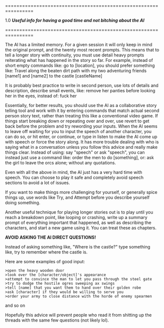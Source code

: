 ================================================================

1.0 ***Useful info for having a good time and not bitching about the AI***

================================================================

The AI has a limited memory. For a given session it will only keep in mind the original prompt, and the twenty most recent prompts. This means that to tell a longer story with continuity, you must use detail heavy prompts reiterating what has happened in the story so far. For example, instead of short empty commands like: go to [location], you should prefer something like: Travel along the beaten dirt path with my two adventuring friends [name1] and [name2] to the castle [castleName]

It is probably best practice to write in second person, use lots of details and description, describe small events, like: remove her panties before looking her in the eyes, instead of: fuck her

Essentially, for better results, you should use the AI as a collaborative story telling tool and work with it by entering commands that match actual second person story text, rather than treating this like a conventional video game. If things start breaking down or repeating over and over, use revert to get back before the problem and try rewording your inputs. When the AI seems to leave off waiting for you to input the speech of another character, you can do so, or hit enter, or continue, or type in listen to make the AI come up with speech or force the story along. It has more trouble dealing with who is saying what in a conversation unless you follow this advice and really make things clear. Instead of using: say "speech" or ask "speech", you can instead just use a command like: order the men to do [something], or: ask the girl to leave the orcs alone; without any quotations.

Even with all the above in mind, the AI just has a very hard time with speech. You can choose to play it safe and completely avoid speech sections to avoid a lot of issues.

If you want to make things more challenging for yourself, or generally spice things up, use words like Try, and Attempt before you describe yourself doing something.

Another useful technique for playing longer stories out is to play until you reach a breakdown point, like looping or crashing, write up a summary prompt of everything important that happened, as well as describing the characters, and start a new game using it. You can treat these as chapters.

**AVOID ASKING THE AI DIRECT QUESTIONS!**

Instead of asking something like, "Where is the castle?" type something like, try to remember where the castle is.

Here are some examples of good input:

    >open the heavy wooden door
    >look over the [character/object]'s appearance
    >attempt to convince the man to let you pass through the steel gate
    >try to dodge the hostile ogres sweeping ax swings
    >tell [name] that you want them to hand over their golden robe
    >ask [character] if they would be willing to serve you
    >order your army to close distance with the horde of enemy spearmen
and so on

Hopefully this advice will prevent people who read it from shitting up the threads with the same few questions (not likely lol).